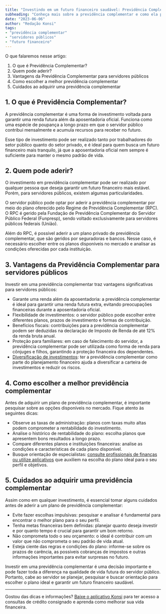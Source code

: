 ```yaml
---
title: "Investindo em um futuro financeiro saudável: Previdência Complementar para Servidores Públicos"
subheading: "Conheça mais sobre a previdência complementar e como ela pode ajudar os servidores públicos a garantir um futuro financeiro melhor."
date: "2023-06-06"
author: "Redação Konsi"
tags:
- "previdência complementar"
- "servidores públicos"
- "futuro financeiro"
---
```


O que falaremos nesse artigo:

1. O que é Previdência Complementar?
2. Quem pode aderir?
3. Vantagens da Previdência Complementar para servidores públicos
4. Como escolher a melhor previdência complementar
5. Cuidados ao adquirir uma previdência complementar

## 1. O que é Previdência Complementar?

A previdência complementar é uma forma de investimento voltada para garantir uma renda futura além da aposentadoria oficial. Funciona como uma espécie de poupança a longo prazo em que o servidor público contribui mensalmente e acumula recursos para receber no futuro.

Esse tipo de investimento pode ser realizado tanto por trabalhadores do setor público quanto do setor privado, e é ideal para quem busca um futuro financeiro mais tranquilo, já que a aposentadoria oficial nem sempre é suficiente para manter o mesmo padrão de vida.

## 2. Quem pode aderir?

O investimento em previdência complementar pode ser realizado por qualquer pessoa que deseja garantir um futuro financeiro mais estável. Porém, para servidores públicos, existem algumas particularidades.

O servidor público pode optar por aderir a previdência complementar por meio do plano oferecido pelo Regime de Previdência Complementar (RPC). O RPC é gerido pela Fundação de Previdência Complementar do Servidor Público Federal (Funpresp), sendo voltado exclusivamente para servidores públicos federais (União).

Além do RPC, é possível aderir a um plano privado de previdência complementar, que são geridos por seguradoras e bancos. Nesse caso, é necessário escolher entre os planos disponíveis no mercado e analisar as condições oferecidas por cada instituição.

## 3. Vantagens da Previdência Complementar para servidores públicos

Investir em uma previdência complementar traz vantagens significativas para servidores públicos:

- Garante uma renda além da aposentadoria: a previdência complementar é ideal para garantir uma renda futura extra, evitando preocupações financeiras durante a aposentadoria oficial.
- Flexibilidade de investimentos: o servidor público pode escolher entre diferentes planos, prazos de investimento e formas de contribuição.
- Benefícios fiscais: contribuições para a previdência complementar podem ser deduzidas na declaração de Imposto de Renda de até 12% da renda bruta anual.
- Proteção para familiares: em caso de falecimento do servidor, a previdência complementar pode ser utilizada como forma de renda para cônjuges e filhos, garantindo a proteção financeira dos dependentes.
- [Diversificação de investimentos](https://konsi.com.br/postagens/como-montar-um-planejamento-financeiro-de-longo-prazo-para-servidores-pblicos): ter a previdência complementar como parte do planejamento financeiro ajuda a diversificar a carteira de investimentos e reduzir os riscos.

## 4. Como escolher a melhor previdência complementar
  
Antes de adquirir um plano de previdência complementar, é importante pesquisar sobre as opções disponíveis no mercado. Fique atento às seguintes dicas:

- Observe as taxas de administração: planos com taxas muito altas podem comprometer a rentabilidade do investimento.
- Analise o histórico de rentabilidade do plano: escolha planos que apresentem bons resultados a longo prazo.
- Compare diferentes planos e instituições financeiras: analise as condições e características de cada plano disponível.
- Busque orientação de especialistas: [consulte profissionais de finanças ou utilize aplicativos](https://konsi.com.br/postagens/a-papel-dos-aplicativos-de-finanas-na-gesto-financeira-dos-servidores-pblicos) que auxiliem na escolha do plano ideal para o seu perfil e objetivos.

## 5. Cuidados ao adquirir uma previdência complementar

Assim como em qualquer investimento, é essencial tomar alguns cuidados antes de aderir a um plano de previdência complementar:

- Evite fazer escolhas impulsivas: pesquisar e analisar é fundamental para encontrar o melhor plano para o seu perfil.
- Tenha metas financeiras bem definidas: planejar quanto deseja investir e por quanto tempo é crucial para garantir um bom retorno.
- Não comprometa todo o seu orçamento: o ideal é contribuir com um valor que não comprometa o seu padrão de vida atual.
- Esteja ciente das regras e condições do plano: informe-se sobre os prazos de carência, as possíveis cobranças de impostos e outras informações importantes para evitar surpresas no futuro.

Investir em uma previdência complementar é uma decisão importante e pode fazer toda a diferença na qualidade de vida futura do servidor público. Portanto, cabe ao servidor se planejar, pesquisar e buscar orientação para escolher o plano ideal e garantir um futuro financeiro saudável.

---

Gostou das dicas e informações? [Baixe o aplicativo Konsi](https://konsi.com.br) para ter acesso a consultas de crédito consignado e aprenda como melhorar sua vida financeira.